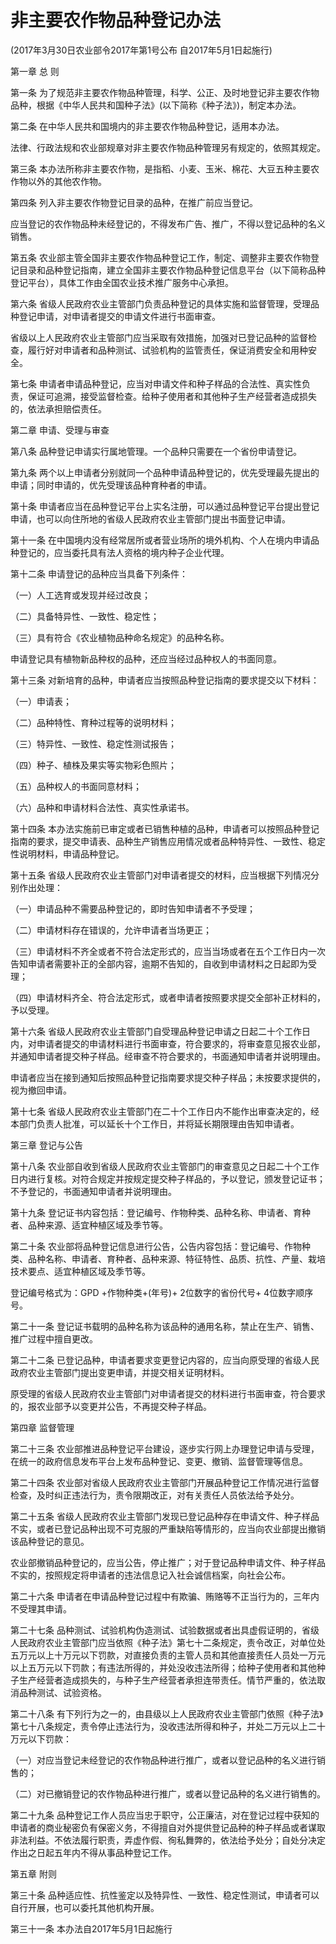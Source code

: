 # 非主要农作物品种登记办法

(2017年3月30日农业部令2017年第1号公布 自2017年5月1日起施行)


第一章 总 则



第一条 为了规范非主要农作物品种管理，科学、公正、及时地登记非主要农作物品种，根据《中华人民共和国种子法》(以下简称《种子法》)，制定本办法。

第二条 在中华人民共和国境内的非主要农作物品种登记，适用本办法。

法律、行政法规和农业部规章对非主要农作物品种管理另有规定的，依照其规定。

第三条 本办法所称非主要农作物，是指稻、小麦、玉米、棉花、大豆五种主要农作物以外的其他农作物。

第四条 列入非主要农作物登记目录的品种，在推广前应当登记。

应当登记的农作物品种未经登记的，不得发布广告、推广，不得以登记品种的名义销售。

第五条 农业部主管全国非主要农作物品种登记工作，制定、调整非主要农作物登记目录和品种登记指南，建立全国非主要农作物品种登记信息平台（以下简称品种登记平台），具体工作由全国农业技术推广服务中心承担。

第六条 省级人民政府农业主管部门负责品种登记的具体实施和监督管理，受理品种登记申请，对申请者提交的申请文件进行书面审查。

省级以上人民政府农业主管部门应当采取有效措施，加强对已登记品种的监督检查，履行好对申请者和品种测试、试验机构的监管责任，保证消费安全和用种安全。

第七条 申请者申请品种登记，应当对申请文件和种子样品的合法性、真实性负责，保证可追溯，接受监督检查。给种子使用者和其他种子生产经营者造成损失的，依法承担赔偿责任。



第二章 申请、受理与审查



第八条 品种登记申请实行属地管理。一个品种只需要在一个省份申请登记。

第九条 两个以上申请者分别就同一个品种申请品种登记的，优先受理最先提出的申请；同时申请的，优先受理该品种育种者的申请。

第十条 申请者应当在品种登记平台上实名注册，可以通过品种登记平台提出登记申请，也可以向住所地的省级人民政府农业主管部门提出书面登记申请。

第十一条 在中国境内没有经常居所或者营业场所的境外机构、个人在境内申请品种登记的，应当委托具有法人资格的境内种子企业代理。

第十二条 申请登记的品种应当具备下列条件：

（一）人工选育或发现并经过改良；

（二）具备特异性、一致性、稳定性；

（三）具有符合《农业植物品种命名规定》的品种名称。

申请登记具有植物新品种权的品种，还应当经过品种权人的书面同意。

第十三条 对新培育的品种，申请者应当按照品种登记指南的要求提交以下材料：

（一）申请表；

（二）品种特性、育种过程等的说明材料；

（三）特异性、一致性、稳定性测试报告；

（四）种子、植株及果实等实物彩色照片；

（五）品种权人的书面同意材料；

（六）品种和申请材料合法性、真实性承诺书。

第十四条 本办法实施前已审定或者已销售种植的品种，申请者可以按照品种登记指南的要求，提交申请表、品种生产销售应用情况或者品种特异性、一致性、稳定性说明材料，申请品种登记。

第十五条 省级人民政府农业主管部门对申请者提交的材料，应当根据下列情况分别作出处理：

（一）申请品种不需要品种登记的，即时告知申请者不予受理；

（二）申请材料存在错误的，允许申请者当场更正；

（三）申请材料不齐全或者不符合法定形式的，应当当场或者在五个工作日内一次告知申请者需要补正的全部内容，逾期不告知的，自收到申请材料之日起即为受理；

（四）申请材料齐全、符合法定形式，或者申请者按照要求提交全部补正材料的，予以受理。

第十六条 省级人民政府农业主管部门自受理品种登记申请之日起二十个工作日内，对申请者提交的申请材料进行书面审查，符合要求的，将审查意见报农业部，并通知申请者提交种子样品。经审查不符合要求的，书面通知申请者并说明理由。

申请者应当在接到通知后按照品种登记指南要求提交种子样品；未按要求提供的，视为撤回申请。

第十七条 省级人民政府农业主管部门在二十个工作日内不能作出审查决定的，经本部门负责人批准，可以延长十个工作日，并将延长期限理由告知申请者。



第三章 登记与公告



第十八条 农业部自收到省级人民政府农业主管部门的审查意见之日起二十个工作日内进行复核。对符合规定并按规定提交种子样品的，予以登记，颁发登记证书；不予登记的，书面通知申请者并说明理由。

第十九条 登记证书内容包括：登记编号、作物种类、品种名称、申请者、育种者、品种来源、适宜种植区域及季节等。

第二十条 农业部将品种登记信息进行公告，公告内容包括：登记编号、作物种类、品种名称、申请者、育种者、品种来源、特征特性、品质、抗性、产量、栽培技术要点、适宜种植区域及季节等。

登记编号格式为：GPD +作物种类+(年号)+ 2位数字的省份代号+ 4位数字顺序号。

第二十一条 登记证书载明的品种名称为该品种的通用名称，禁止在生产、销售、推广过程中擅自更改。

第二十二条 已登记品种，申请者要求变更登记内容的，应当向原受理的省级人民政府农业主管部门提出变更申请，并提交相关证明材料。

原受理的省级人民政府农业主管部门对申请者提交的材料进行书面审查，符合要求的，报农业部予以变更并公告，不再提交种子样品。



第四章 监督管理



第二十三条 农业部推进品种登记平台建设，逐步实行网上办理登记申请与受理，在统一的政府信息发布平台上发布品种登记、变更、撤销、监督管理等信息。

第二十四条 农业部对省级人民政府农业主管部门开展品种登记工作情况进行监督检查，及时纠正违法行为，责令限期改正，对有关责任人员依法给予处分。

第二十五条 省级人民政府农业主管部门发现已登记品种存在申请文件、种子样品不实，或者已登记品种出现不可克服的严重缺陷等情形的，应当向农业部提出撤销该品种登记的意见。

农业部撤销品种登记的，应当公告，停止推广；对于登记品种申请文件、种子样品不实的，按照规定将申请者的违法信息记入社会诚信档案，向社会公布。

第二十六条 申请者在申请品种登记过程中有欺骗、贿赂等不正当行为的，三年内不受理其申请。

第二十七条 品种测试、试验机构伪造测试、试验数据或者出具虚假证明的，省级人民政府农业主管部门应当依照《种子法》第七十二条规定，责令改正，对单位处五万元以上十万元以下罚款，对直接负责的主管人员和其他直接责任人员处一万元以上五万元以下罚款；有违法所得的，并处没收违法所得；给种子使用者和其他种子生产经营者造成损失的，与种子生产经营者承担连带责任。情节严重的，依法取消品种测试、试验资格。

第二十八条 有下列行为之一的，由县级以上人民政府农业主管部门依照《种子法》第七十八条规定，责令停止违法行为，没收违法所得和种子，并处二万元以上二十万元以下罚款：

（一）对应当登记未经登记的农作物品种进行推广，或者以登记品种的名义进行销售的；

（二）对已撤销登记的农作物品种进行推广，或者以登记品种的名义进行销售的。

第二十九条 品种登记工作人员应当忠于职守，公正廉洁，对在登记过程中获知的申请者的商业秘密负有保密义务，不得擅自对外提供登记品种的种子样品或者谋取非法利益。不依法履行职责，弄虚作假、徇私舞弊的，依法给予处分；自处分决定作出之日起五年内不得从事品种登记工作。



第五章 附则



第三十条 品种适应性、抗性鉴定以及特异性、一致性、稳定性测试，申请者可以自行开展，也可以委托其他机构开展。

第三十一条 本办法自2017年5月1日起施行